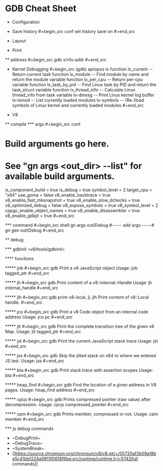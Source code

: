 # GDB Cheat Sheet


* Configuration
- Save history
#+begin_src conf
set history save on
#+end_src

* Layout

* Print

** address
#+begin_src gdb
x/nfu addr
#+end_src


* Kernel Debugging
#+begin_src
(gdb) apropos lx
function lx_current -- Return current task
function lx_module -- Find module by name and return the module variable
function lx_per_cpu -- Return per-cpu variable
function lx_task_by_pid -- Find Linux task by PID and return the task_struct variable
function lx_thread_info -- Calculate Linux thread_info from task variable
lx-dmesg -- Print Linux kernel log buffer
lx-lsmod -- List currently loaded modules
lx-symbols -- (Re-)load symbols of Linux kernel and currently loaded modules
#+end_src

* V8

** compile
*** args
#+begin_src conf
# Build arguments go here.
# See "gn args <out_dir> --list" for available build arguments.
is_component_build = true
is_debug = true
symbol_level = 2
target_cpu = "x64"
use_goma = false
v8_enable_backtrace = true
v8_enable_fast_mksnapshot = true
v8_enable_slow_dchecks = true
v8_optimized_debug = false
v8_expose_symbols = true
v8_symbol_level = 2
cppgc_enable_object_names = true
v8_enable_disassembler = true
v8_enable_gdbjit = true
#+end_src

*** command
#+begin_src shell
gn args out/Debug
#----- add args -----#
gn gen out/Debug
#+end_src

** debug

*** gdbinit
=v8/tools/gdbinit=

**** functions

***** job
#+begin_src gdb
Print a v8 JavaScript object
Usage: job tagged_ptr
#+end_src

***** jh
#+begin_src gdb
Print content of a v8::internal::Handle
Usage: jh internal_handle
#+end_src

***** jlh
#+begin_src gdb
print-v8-local, jl, jlh
Print content of v8::Local handle.
#+end_src

***** jco
#+begin_src gdb
Print a v8 Code object from an internal code address
Usage: jco pc
#+end_src

***** jtt
#+begin_src gdb
Print the complete transition tree of the given v8 Map.
Usage: jtt tagged_ptr
#+end_src

***** jst
#+begin_src gdb
Print the current JavaScript stack trace
Usage: jst
#+end_src

***** jss
#+begin_src gdb
Skip the jitted stack on x64 to where we entered JS last.
Usage: jss
#+end_src

***** bta
#+begin_src gdb
Print stack trace with assertion scopes
Usage: bta
#+end_src

***** heap_find
#+begin_src gdb
Find the location of a given address in V8 pages.
Usage: heap_find address
#+end_src

***** cpcp
#+begin_src gdb
Prints compressed pointer (raw value) after decompression.
Usage: cpcp compressed_pointer
#+end_src

***** cpm
#+begin_src gdb
Prints member, compressed or not.
Usage: cpm member
#+end_src


*** js debug commands
- ~DebugPrint~
- ~DebugTrace~
- ~SystemBreak~
- [[https://source.chromium.org/chromium/v8/v8.git/+/05720af2b09a18be5c41bbf224a58f3f0618f6be:src/runtime/runtime.h;l=574][full commands]]

